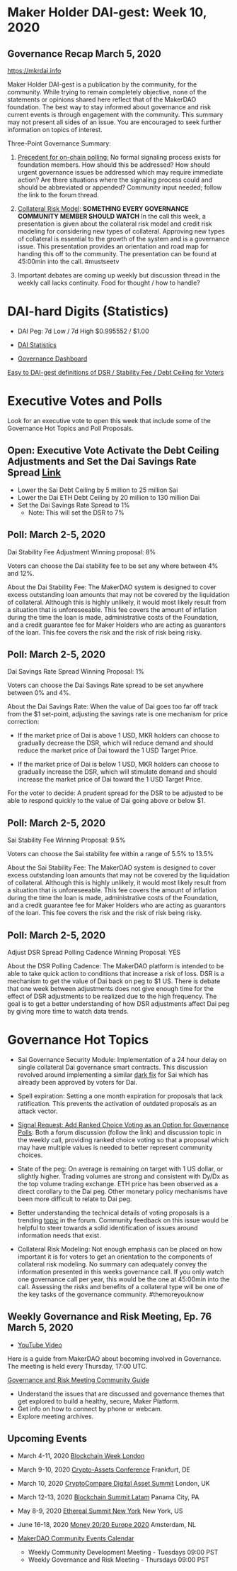 
# Maker Holder DAI-gest: Week 10, 2020
## Governance Recap March 5, 2020

 https://mkrdai.info

Maker Holder DAI-gest is a publication by the community, for the community.  While trying to remain completely objective, none of the statements or opinions shared here reflect that of the MakerDAO foundation. The best way to stay informed about governance and risk current events is through engagement with the community.  This summary may not present all sides of an issue.  You are encouraged to seek further information on topics of interest.

Three-Point Governance Summary:

1)  [Precedent for on-chain polling:](https://forum.makerdao.com/t/signal-request-precedent-for-on-chain-polling/1400) No formal signaling process exists for foundation members.  How should this be addressed?  How should urgent governance issues be addressed which may require immediate action?  Are there situations where the signaling process could and should be abbreviated or appended?  Community input needed; follow the link to the forum thread.

2)  [Collateral Risk Model](https://youtu.be/ZT8flAjPKLU): **SOMETHING EVERY GOVERNANCE COMMUNITY MEMBER SHOULD WATCH** In the call this week, a presentation is given about the collateral risk model and credit risk modeling for considering new types of collateral.  Approving new types of collateral is essential to the growth of the system and is a governance issue.  This presentation provides an orientation and road map for handing this off to the community.  The presentation can be found at 45:00min into the call.  #mustseetv

3)  Important debates are coming up weekly but discussion thread in the weekly call lacks continuity.  Food for thought / how to handle? 

# DAI-hard Digits (Statistics)

* DAI Peg: 7d Low / 7d High	$0.995552 / $1.00

* [DAI Statistics](https://DAIstats.com)

* [Governance Dashboard](https://mkrgov.science)

[Easy to DAI-gest definitions of DSR / Stability Fee / Debt Ceiling for Voters](https://mkrdai.info/digits/)

# Executive Votes and Polls

Look for an executive vote to open this week that include some of the Governance Hot Topics and Poll Proposals.

## Open: Executive Vote Activate the Debt Ceiling Adjustments and Set the Dai Savings Rate Spread [Link](https://vote.makerdao.com/executive-proposal/activate-the-debt-ceiling-adjustments-and-set-the-dai-savings-rate-spread)

* Lower the Sai Debt Ceiling by 5 million to 25 million Sai
* Lower the Dai ETH Debt Ceiling by 20 million to 130 million Dai
* Set the Dai Savings Rate Spread to 1%
   * Note: This will set the DSR to 7%
   
##  Poll: March 2-5, 2020
Dai Stability Fee Adjustment  Winning proposal:  8%

Voters can choose the Dai stability fee to be set any where between 4% and 12%.

About the Dai Stability Fee: The MakerDAO system is designed to cover excess outstanding loan amounts that may not be covered by the liquidation of collateral. Although this is highly unlikely, it would most likely result from a situation that is unforeseeable. This fee covers the amount of inflation during the time the loan is made, administrative costs of the Foundation, and a credit guarantee fee for Maker Holders who are acting as guarantors of the loan. This fee covers the risk and the risk of risk being risky.

## Poll:  March 2-5, 2020
Dai Savings Rate Spread  Winning Proposal: 1%

Voters can choose the Dai Savings Rate spread to be set anywhere between 0% and 4%.  

About the Dai Savings Rate:  When the value of Dai goes too far off track from the $1 set-point, adjusting the savings rate is one mechanism for price correction:

   * If the market price of Dai is above 1 USD, MKR holders can choose to gradually decrease the DSR, which will reduce demand and should reduce the market price of Dai toward the 1 USD Target Price.
      
   * If the market price of Dai is below 1 USD, MKR holders can choose to gradually increase the DSR, which will stimulate demand and should increase the market price of Dai toward the 1 USD Target Price.

For the voter to decide:  A prudent spread for the DSR to be adjusted to be able to respond quickly to the value of Dai going above or below $1. 
      

## Poll:  March 2-5, 2020
Sai Stability Fee   Winning Proposal:   9.5%

Voters can choose the Sai stability fee within a range of 5.5% to 13.5%

About the Sai Stability Fee: The MakerDAO system is designed to cover excess outstanding loan amounts that may not be covered by the liquidation of collateral. Although this is highly unlikely, it would most likely result from a situation that is unforeseeable. This fee covers the amount of inflation during the time the loan is made, administrative costs of the Foundation, and a credit guarantee fee for Maker Holders who are acting as guarantors of the loan. This fee covers the risk and the risk of risk being risky.

## Poll:  March 2-5, 2020
Adjust DSR Spread Polling Cadence   Winning Proposal:  YES 

About the DSR Polling Cadence:  The MakerDAO platform is intended to be able to take quick action to conditions that increase a risk of loss.  DSR is a mechanism to get the value of Dai back on peg to $1 US.  There is debate that one week between adjustments does not give enough time for the effect of DSR adjustments to be realized due to the high frequency.  The goal is to get a better understanding of how DSR adjustments affect Dai peg by giving more time to watch data trends.

# Governance Hot Topics

* Sai Governance Security Module: Implementation of a 24 hour delay on single collateral Dai governance smart contracts.  This discussion revolved around implementing a similar [dark fix](https://forum.makerdao.com/t/dark-fix-mechanism-a-proposal-for-handling-critical-vulnerabilities-in-the-maker-protocol/1297) for Sai which has already been approved by voters for Dai.

*  Spell expiration:  Setting a one month expiration for proposals that lack ratification.  This prevents the activation of outdated proposals as an attack vector.

* [Signal Request: Add Ranked Choice Voting as an Option for Governance Polls](https://forum.makerdao.com/t/signal-request-add-ranked-choice-voting-as-an-option-for-governance-polls/1274):  Both a forum discussion (follow the link) and discussion topic in the weekly call, providing ranked choice voting so that a proposal which may have multiple values is needed to better represent community choices.

* State of the peg:  On average is remaining on target with 1 US dollar, or slightly higher.  Trading volumes are strong and consistent with Dy/Dx as the top volume trading exchange.  ETH price has been observed as a direct corollary to the Dai peg.  Other monetary policy mechanisms have been more difficult to relate to Dai peg.

* Better understanding the technical details of voting proposals is a trending [topic](https://forum.makerdao.com/t/need-more-explanation-on-vote-proposals/1386/21) in the forum.  Community feedback on this issue would be helpful to steer towards a solid identification of issues around information needs that exist.

*  Collateral Risk Modeling:  Not enough emphasis can be placed on how important it is for voters to get an orientation to the components of collateral risk modeling.  No summary can adequately convey the information presented in this weeks governance call.  If you only watch one governance call per year, this would be the one at 45:00min into the call.  Assessing the risks and benefits of a collateral type will be one of the key tasks of the governance community.  #themoreyouknow


## Weekly Governance and Risk Meeting, Ep. 76 March 5, 2020

* [YouTube Video](https://youtu.be/ZT8flAjPKLU)

Here is a guide from MakerDAO about becoming involved in Governance.  The meeting is held every Thursday, 17:00 UTC.

[Governance and Risk Meeting Community Guide](https://community-development.makerdao.com/governance/governance-and-risk-meetings)
* Understand the issues that are discussed and governance themes that get explored to build a healthy, secure, Maker Platform.
* Get info on how to connect by phone or webcam.
* Explore meeting archives.

## Upcoming Events

* March 4-11, 2020 [Blockchain Week London](https://www.blockchainweek.com/)

* March 9-10, 2020 [Crypto-Assets Conference](https://crypto-assets-conference.de/) Frankfurt, DE

* March 10, 2020 [CryptoCompare Digital Asset Summit](https://summit.cryptocompare.com/) London, UK

* March 12-13, 2020 [Blockchain Summit Latam](https://www.blockchainsummit.la/) Panama City, PA

* May 8-9, 2020 [Ethereal Summit New York](https://www.etherealsummit.com/) New York, US

* June 16-18, 2020 [Money 20/20 Europe 2020](https://europe.money2020.com/) Amsterdam, NL

* [MakerDAO Community Events Calendar](https://calendar.google.com/calendar/embed?src=makerdao.com_3efhm2ghipksegl009ktniomdk%40group.calendar.google.com&ctz=America%2FLos_Angeles)
    * Weekly Community Development Meeting - Tuesdays 09:00 PST
    * Weekly Governance and Risk Meeting - Thursdays 09:00 PST
